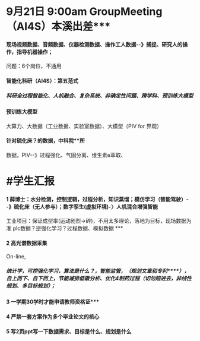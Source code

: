 # 9月21日 9:00am GroupMeeting （AI4S）本溪出差***

#### 现场视频数据、音频数据、仪器检测数据、操作工人数据--》捕捉、研究人的操作，指导机器操作；
问题：6个岗位，不通用

#### 智能化科研（AI4S）：第五范式
##### 科研全过程智能化、人机融合、复杂系统、非确定性问题、跨学科、预训练大模型

#### 预训练大模型
大算力、大数据（工业数据、实验室数据）、大模型（PIV for 界观）

#### 针对硫化床？的数据，中科院**所
数据，PIV--》过程强化、气固分离、维生素e萃取、

# #学生汇报
#### 1 薛博士：水分检测，控制逻辑，过程分析，知识蒸馏；模仿学习（智能驾驶）--》硫化床（无人参与）；数字孪生(虚拟环境)-〉人机混合增强智能
工业项目：保证成型率(运动剧烈->碎)，不用太多理论，落地为目标，现场数据为准 plc数据？逆强化学习？过程数据、模拟数据 ***

#### 2 高光谱数据采集 
On-line,
##### 统计学，可控强化学习，算法是什么？，智能监管，（规划文章和专利****），自上而下、自下而上，节能减排低碳分析、优化4制药过程（切勿陷进去，非线性规划、多目标规划）；

#### 3 一学期30学时才能申请教师资格证***
#### 4 严禁一套方案作为多个毕业论文的核心
#### 5 写2页ppt写一下数据需求、目标是什么、规划是什么


